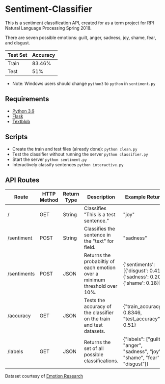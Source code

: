 # Sentiment-Classifier

This is a sentiment classification API, created for as a term project for RPI Natural Language Processing Spring 2018.

There are seven possible emotions: guilt, anger, sadness, joy, shame, fear, and disgust.

| Test Set | Accuracy |
| -------- | -------- |
| Train | 83.46% |
| Test | 51% |

* Note: Windows users should change `python3` to `python` in `sentiment.py`

## Requirements
- [Python 3.6](https://www.python.org/)
- [Flask](http://flask.pocoo.org/)
- [Textblob](http://textblob.readthedocs.io/en/dev/)
  
## Scripts

- Create the train and test files (already done): `python clean.py`
- Test the classifier without running the server `python classifier.py`
- Start the server `python sentiment.py`
- Interactively classify sentences `python interactive.py`

## API Routes

| Route | HTTP Method | Return Type | Description | Example Return |
| ----- | ----------- | ----------- | ----------- | -------------- |
| / | GET | String | Classifies "This is a test sentence." | "joy" |
| /sentiment | POST | String | Classifies the sentence in the "text" for field. | "sadness" |
| /sentiments | POST | JSON | Returns the probabiltiy of each emotion over a minimum threshold over 10%. | {'sentiments': [{'disgust': 0.41}, {'sadness': 0.20}, {'shame': 0.18}]} |
| /accuracy | GET | JSON | Tests the accuracy of the classifier on the train and test datasets. | {"train_accuracy": 0.8346, "test_accuracy": 0.51}
| /labels | GET | JSON | Returns the set of all possible classifications. | {"labels": ["guilt", "anger", "sadness", "joy", "shame", "fear", "disgust"]}


Dataset courtesy of [Emotion Research](http://emotion-research.net/toolbox/toolboxdatabase.2006-10-13.2581092615)

